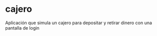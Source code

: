 # cajero
Aplicación que simula un cajero para depositar y retirar dinero
con una pantalla de login 
